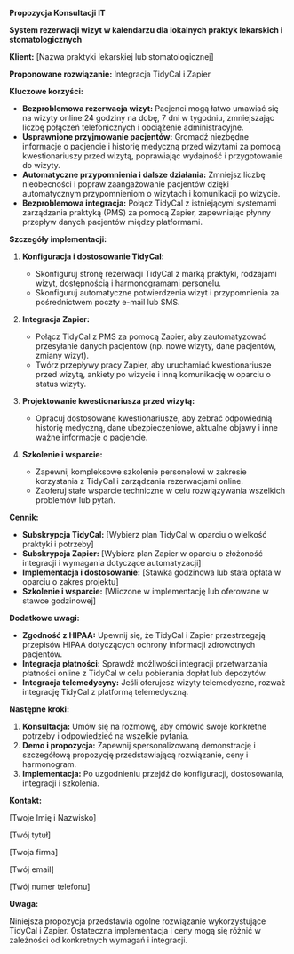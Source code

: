 **Propozycja Konsultacji IT**

**System rezerwacji wizyt w kalendarzu dla lokalnych praktyk lekarskich i stomatologicznych**

**Klient:** [Nazwa praktyki lekarskiej lub stomatologicznej]

**Proponowane rozwiązanie:** Integracja TidyCal i Zapier

**Kluczowe korzyści:**

* **Bezproblemowa rezerwacja wizyt:** Pacjenci mogą łatwo umawiać się na wizyty online 24 godziny na dobę, 7 dni w tygodniu, zmniejszając liczbę połączeń telefonicznych i obciążenie administracyjne.
* **Usprawnione przyjmowanie pacjentów:** Gromadź niezbędne informacje o pacjencie i historię medyczną przed wizytami za pomocą kwestionariuszy przed wizytą, poprawiając wydajność i przygotowanie do wizyty.
* **Automatyczne przypomnienia i dalsze działania:** Zmniejsz liczbę nieobecności i popraw zaangażowanie pacjentów dzięki automatycznym przypomnieniom o wizytach i komunikacji po wizycie.
* **Bezproblemowa integracja:** Połącz TidyCal z istniejącymi systemami zarządzania praktyką (PMS) za pomocą Zapier, zapewniając płynny przepływ danych pacjentów między platformami.

**Szczegóły implementacji:**

1. **Konfiguracja i dostosowanie TidyCal:**
   * Skonfiguruj stronę rezerwacji TidyCal z marką praktyki, rodzajami wizyt, dostępnością i harmonogramami personelu.
   * Skonfiguruj automatyczne potwierdzenia wizyt i przypomnienia za pośrednictwem poczty e-mail lub SMS.

2. **Integracja Zapier:**
   * Połącz TidyCal z PMS za pomocą Zapier, aby zautomatyzować przesyłanie danych pacjentów (np. nowe wizyty, dane pacjentów, zmiany wizyt).
   * Twórz przepływy pracy Zapier, aby uruchamiać kwestionariusze przed wizytą, ankiety po wizycie i inną komunikację w oparciu o status wizyty.

3. **Projektowanie kwestionariusza przed wizytą:**
   * Opracuj dostosowane kwestionariusze, aby zebrać odpowiednią historię medyczną, dane ubezpieczeniowe, aktualne objawy i inne ważne informacje o pacjencie.

4. **Szkolenie i wsparcie:**
   * Zapewnij kompleksowe szkolenie personelowi w zakresie korzystania z TidyCal i zarządzania rezerwacjami online.
   * Zaoferuj stałe wsparcie techniczne w celu rozwiązywania wszelkich problemów lub pytań.

**Cennik:**

* **Subskrypcja TidyCal:** [Wybierz plan TidyCal w oparciu o wielkość praktyki i potrzeby]
* **Subskrypcja Zapier:** [Wybierz plan Zapier w oparciu o złożoność integracji i wymagania dotyczące automatyzacji]
* **Implementacja i dostosowanie:** [Stawka godzinowa lub stała opłata w oparciu o zakres projektu]
* **Szkolenie i wsparcie:** [Wliczone w implementację lub oferowane w stawce godzinowej]

**Dodatkowe uwagi:**

* **Zgodność z HIPAA:** Upewnij się, że TidyCal i Zapier przestrzegają przepisów HIPAA dotyczących ochrony informacji zdrowotnych pacjentów.
* **Integracja płatności:** Sprawdź możliwości integracji przetwarzania płatności online z TidyCal w celu pobierania dopłat lub depozytów.
* **Integracja telemedycyny:** Jeśli oferujesz wizyty telemedyczne, rozważ integrację TidyCal z platformą telemedyczną.

**Następne kroki:**

1. **Konsultacja:** Umów się na rozmowę, aby omówić swoje konkretne potrzeby i odpowiedzieć na wszelkie pytania.
2. **Demo i propozycja:** Zapewnij spersonalizowaną demonstrację i szczegółową propozycję przedstawiającą rozwiązanie, ceny i harmonogram.
3. **Implementacja:** Po uzgodnieniu przejdź do konfiguracji, dostosowania, integracji i szkolenia.

**Kontakt:**

[Twoje Imię i Nazwisko]

[Twój tytuł]

[Twoja firma]

[Twój email]

[Twój numer telefonu]

**Uwaga:**

Niniejsza propozycja przedstawia ogólne rozwiązanie wykorzystujące TidyCal i Zapier. Ostateczna implementacja i ceny mogą się różnić w zależności od konkretnych wymagań i integracji.
